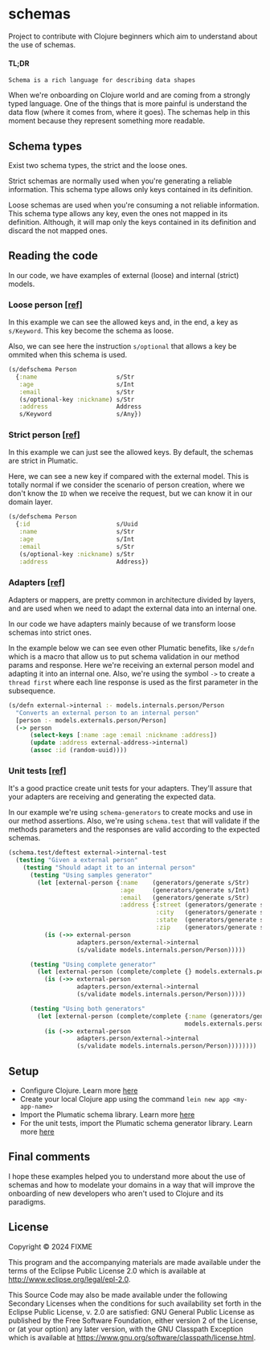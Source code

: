 # schemas
Project to contribute with Clojure beginners which aim to understand about the use of schemas.

#### TL;DR
`Schema is a rich language for describing data shapes`

When we're onboarding on Clojure world and are coming from a strongly typed language. One of the things that is more painful is understand the data flow (where it comes from, where it goes). 
The schemas help in this moment because they represent something more readable.

## Schema types
Exist two schema types, the strict and the loose ones. 

Strict schemas are normally used when you're generating a reliable information. This schema type allows only keys contained in its definition.

Loose schemas are used when you're consuming a not reliable information. This schema type allows any key, even the ones not mapped in its definition. Although, it will map only the keys contained in its definition and discard the not mapped ones.

## Reading the code
In our code, we have examples of external (loose) and internal (strict) models.

### Loose person [\[ref\]](https://github.com/jeff-dias/clj-schemas/blob/bfef75b23a0b73681b94b9f5e70c7eaea335f8ef/src/schemas/models/externals/person.clj)
In this example we can see the allowed keys and, in the end, a key as `s/Keyword`. This key become the schema as loose.

Also, we can see here the instruction `s/optional` that allows a key be ommited when this schema is used.
```clojure
(s/defschema Person
  {:name                      s/Str
   :age                       s/Int
   :email                     s/Str
   (s/optional-key :nickname) s/Str
   :address                   Address
   s/Keyword                  s/Any})
```

### Strict person [\[ref\]](https://github.com/jeff-dias/clj-schemas/blob/bfef75b23a0b73681b94b9f5e70c7eaea335f8ef/src/schemas/models/internals/person.clj)
In this example we can just see the allowed keys. By default, the schemas are strict in Plumatic.

Here, we can see a new key if compared with the external model. This is totally normal if we consider the scenario of person creation, where we don't know the `ID` when we receive the request, but we can know it in our domain layer.
```clojure
(s/defschema Person
  {:id                        s/Uuid
   :name                      s/Str
   :age                       s/Int
   :email                     s/Str
   (s/optional-key :nickname) s/Str
   :address                   Address})
```

### Adapters [\[ref\]](https://github.com/jeff-dias/clj-schemas/blob/bfef75b23a0b73681b94b9f5e70c7eaea335f8ef/src/schemas/adapters/person.clj)
Adapters or mappers, are pretty common in architecture divided by layers, and are used when we need to adapt the external data into an internal one.

In our code we have adapters mainly because of we transform loose schemas into strict ones.

In the example below we can see even other Plumatic benefits, like `s/defn` which is a macro that allow us to put schema validation in our method params and response. Here we're receiving an external person model and adapting it into an internal one. Also, we're using the symbol `->` to create a `thread first` where each line response is used as the first parameter in the subsequence.
```clojure
(s/defn external->internal :- models.internals.person/Person
  "Converts an external person to an internal person"
  [person :- models.externals.person/Person]
  (-> person
      (select-keys [:name :age :email :nickname :address])
      (update :address external-address->internal)
      (assoc :id (random-uuid))))
```

### Unit tests [\[ref\]](https://github.com/jeff-dias/clj-schemas/blob/bfef75b23a0b73681b94b9f5e70c7eaea335f8ef/test/schemas/adapters/person_test.clj)
It's a good practice create unit tests for your adapters. They'll assure that your adapters are receiving and generating the expected data.

In our example we're using `schema-generators` to create mocks and use in our method assertions. Also, we're using `schema.test` that will validate if the methods parameters and the responses are valid according to the expected schemas.
```clojure
(schema.test/deftest external->internal-test
  (testing "Given a external person"
    (testing "Should adapt it to an internal person"
      (testing "Using samples generator"
        (let [external-person {:name    (generators/generate s/Str)
                               :age     (generators/generate s/Int)
                               :email   (generators/generate s/Str)
                               :address {:street (generators/generate s/Str)
                                         :city   (generators/generate s/Str)
                                         :state  (generators/generate s/Str)
                                         :zip    (generators/generate s/Str)}}]
          (is (->> external-person
                   adapters.person/external->internal
                   (s/validate models.internals.person/Person)))))

      (testing "Using complete generator"
        (let [external-person (complete/complete {} models.externals.person/Person)]
          (is (->> external-person
                   adapters.person/external->internal
                   (s/validate models.internals.person/Person)))))

      (testing "Using both generators"
        (let [external-person (complete/complete {:name (generators/generate s/Str)}
                                                 models.externals.person/Person)]
          (is (->> external-person
                   adapters.person/external->internal
                   (s/validate models.internals.person/Person))))))))
```

## Setup
- Configure Clojure. Learn more [here](https://clojure.org/guides/getting_started)
- Create your local Clojure app using the command `lein new app <my-app-name>`
- Import the Plumatic schema library. Learn more [here](https://github.com/plumatic/schema)
- For the unit tests, import the Plumatic schema generator library. Learn more [here](https://github.com/plumatic/schema-generators)

## Final comments
I hope these examples helped you to understand more about the use of schemas and how to modelate your domains in a way that will improve the onboarding of new developers who aren't used to Clojure and its paradigms.

## License

Copyright © 2024 FIXME

This program and the accompanying materials are made available under the
terms of the Eclipse Public License 2.0 which is available at
http://www.eclipse.org/legal/epl-2.0.

This Source Code may also be made available under the following Secondary
Licenses when the conditions for such availability set forth in the Eclipse
Public License, v. 2.0 are satisfied: GNU General Public License as published by
the Free Software Foundation, either version 2 of the License, or (at your
option) any later version, with the GNU Classpath Exception which is available
at https://www.gnu.org/software/classpath/license.html.
